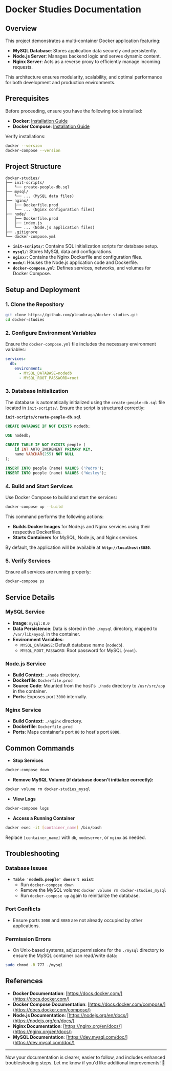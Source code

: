 # Docker Studies Documentation

## Overview

This project demonstrates a multi-container Docker application featuring:

- **MySQL Database**: Stores application data securely and persistently.
- **Node.js Server**: Manages backend logic and serves dynamic content.
- **Nginx Server**: Acts as a reverse proxy to efficiently manage incoming requests.

This architecture ensures modularity, scalability, and optimal performance for both development and production environments.

## Prerequisites

Before proceeding, ensure you have the following tools installed:

- **Docker**: [Installation Guide](https://docs.docker.com/get-docker/)
- **Docker Compose**: [Installation Guide](https://docs.docker.com/compose/install/)

Verify installations:

```bash
docker --version
docker-compose --version
```

## Project Structure

```
docker-studies/
├── init-scripts/
│   └── create-people-db.sql
├── mysql/
│   └── ... (MySQL data files)
├── nginx/
│   ├── Dockerfile.prod
│   └── ... (Nginx configuration files)
├── node/
│   ├── Dockerfile.prod
│   ├── index.js
│   └── ... (Node.js application files)
├── .gitignore
└── docker-compose.yml
```

- **`init-scripts/`**: Contains SQL initialization scripts for database setup.
- **`mysql/`**: Stores MySQL data and configurations.
- **`nginx/`**: Contains the Nginx Dockerfile and configuration files.
- **`node/`**: Houses the Node.js application code and Dockerfile.
- **`docker-compose.yml`**: Defines services, networks, and volumes for Docker Compose.

## Setup and Deployment

### 1. Clone the Repository

```bash
git clone https://github.com/pleaobraga/docker-studies.git
cd docker-studies
```

### 2. Configure Environment Variables

Ensure the `docker-compose.yml` file includes the necessary environment variables:

```yaml
services:
  db:
    environment:
      - MYSQL_DATABASE=nodedb
      - MYSQL_ROOT_PASSWORD=root
```

### 3. Database Initialization

The database is automatically initialized using the `create-people-db.sql` file located in `init-scripts/`.
Ensure the script is structured correctly:

**`init-scripts/create-people-db.sql`**
```sql
CREATE DATABASE IF NOT EXISTS nodedb;

USE nodedb;

CREATE TABLE IF NOT EXISTS people (
    id INT AUTO_INCREMENT PRIMARY KEY,
    name VARCHAR(255) NOT NULL
);

INSERT INTO people (name) VALUES ('Pedro');
INSERT INTO people (name) VALUES ('Wesley');
```

### 4. Build and Start Services

Use Docker Compose to build and start the services:

```bash
docker-compose up --build
```

This command performs the following actions:

- **Builds Docker Images** for Node.js and Nginx services using their respective Dockerfiles.
- **Starts Containers** for MySQL, Node.js, and Nginx services.

By default, the application will be available at **`http://localhost:8080`**.

### 5. Verify Services

Ensure all services are running properly:

```bash
docker-compose ps
```

## Service Details

### MySQL Service
- **Image**: `mysql:8.0`
- **Data Persistence**: Data is stored in the `./mysql` directory, mapped to `/var/lib/mysql` in the container.
- **Environment Variables**:
  - `MYSQL_DATABASE`: Default database name (`nodedb`).
  - `MYSQL_ROOT_PASSWORD`: Root password for MySQL (`root`).

### Node.js Service
- **Build Context**: `./node` directory.
- **Dockerfile**: `Dockerfile.prod`
- **Source Code**: Mounted from the host's `./node` directory to `/usr/src/app` in the container.
- **Ports**: Exposes port `3000` internally.

### Nginx Service
- **Build Context**: `./nginx` directory.
- **Dockerfile**: `Dockerfile.prod`
- **Ports**: Maps container's port `80` to host's port `8080`.

## Common Commands

- **Stop Services**

```bash
docker-compose down
```

- **Remove MySQL Volume (if database doesn't initialize correctly):**

```bash
docker volume rm docker-studies_mysql
```

- **View Logs**

```bash
docker-compose logs
```

- **Access a Running Container**

```bash
docker exec -it [container_name] /bin/bash
```

Replace `[container_name]` with `db`, `nodeserver`, or `nginx` as needed.

## Troubleshooting

### Database Issues
- **`Table 'nodedb.people' doesn't exist`**:
  - Run `docker-compose down`
  - Remove the MySQL volume: `docker volume rm docker-studies_mysql`
  - Run `docker-compose up` again to reinitialize the database.

### Port Conflicts
- Ensure ports `3000` and `8080` are not already occupied by other applications.

### Permission Errors
- On Unix-based systems, adjust permissions for the `./mysql` directory to ensure the MySQL container can read/write data:

```bash
sudo chmod -R 777 ./mysql
```

## References

- **Docker Documentation**: [https://docs.docker.com/](https://docs.docker.com/)
- **Docker Compose Documentation**: [https://docs.docker.com/compose/](https://docs.docker.com/compose/)
- **Node.js Documentation**: [https://nodejs.org/en/docs/](https://nodejs.org/en/docs/)
- **Nginx Documentation**: [https://nginx.org/en/docs/](https://nginx.org/en/docs/)
- **MySQL Documentation**: [https://dev.mysql.com/doc/](https://dev.mysql.com/doc/)

---
Now your documentation is clearer, easier to follow, and includes enhanced troubleshooting steps. Let me know if you'd like additional improvements! 🚀

